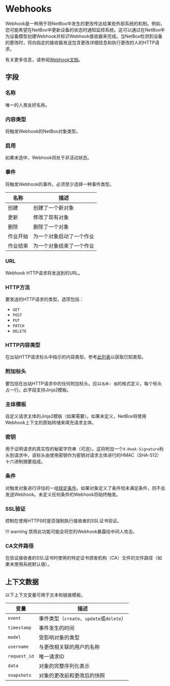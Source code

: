 # Webhooks

Webhook是一种用于将NetBox中发生的更改传达给某些外部系统的机制。例如，您可能希望在NetBox中更新设备的状态时通知监控系统。这可以通过在NetBox中为设备模型创建Webhook并标识Webhook接收器来完成。当NetBox检测到设备的更改时，将向指定的接收器发送包含更改详细信息和执行更改的人的HTTP请求。

有关更多信息，请参阅[Webhook文档](../../integrations/webhooks.md)。

## 字段

### 名称

唯一的人类友好名称。

### 内容类型

将触发Webhook的NetBox对象类型。

### 启用

如果未选中，Webhook将处于非活动状态。

### 事件

将触发Webhook的事件。必须至少选择一种事件类型。

| 名称        | 描述                             |
|-------------|----------------------------------|
| 创建        | 创建了一个新对象                 |
| 更新        | 修改了现有对象                   |
| 删除        | 删除了一个对象                   |
| 作业开始    | 为一个对象启动了一个作业           |
| 作业结束    | 为一个对象结束了一个作业           |

### URL

Webhook HTTP请求将发送到的URL。

### HTTP方法

要发送的HTTP请求的类型。选项包括：

* `GET`
* `POST`
* `PUT`
* `PATCH`
* `DELETE`

### HTTP内容类型

在出站HTTP请求标头中指示的内容类型。参考[此列表](https://www.iana.org/assignments/media-types/media-types.xhtml)以获取已知类型。

### 附加标头

要包括在出站HTTP请求中的任何附加标头。应以`名称: 值`的格式定义，每个标头占一行。此字段支持Jinja2模板。

### 主体模板

自定义请求主体的Jinja2模板（如果需要）。如果未定义，NetBox将使用Webhook上下文的原始转储来填充请求主体。

### 密钥

用于证明请求的真实性的秘密字符串（可选）。这将附加一个`X-Hook-Signature`标头到请求中，该标头由使用密钥作为密钥对请求主体进行的HMAC（SHA-512）十六进制摘要组成。

### 条件

对触发对象进行评估的一组[规定条件](../../reference/conditions.md)。如果对象定义了条件但未满足条件，则不会发送Webhook。未定义任何条件的Webhook将始终触发。

### SSL验证

控制在使用HTTPS时是否强制执行接收者的SSL证书验证。

!!! warning
    禁用此功能可能会将您的Webhook暴露给中间人攻击。

### CA文件路径

在验证接收者的SSL证书时使用的特定证书颁发机构（CA）文件的文件路径（如果未使用系统默认值）。

## 上下文数据

以下上下文变量可用于文本和链接模板。

| 变量        | 描述                                        |
|-------------|---------------------------------------------|
| `event`     | 事件类型（`create`、`update`或`delete`）    |
| `timestamp` | 事件发生的时间                              |
| `model`     | 受影响对象的类型                            |
| `username`  | 与更改相关联的用户的名称                    |
| `request_id`| 唯一请求ID                                  |
| `data`      | 对象的完整序列化表示                        |
| `snapshots` | 对象的更改前和更改后的快照                 |
